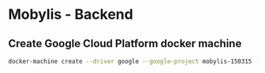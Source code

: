 # Mobylis - Backend 

## Create Google Cloud Platform docker machine 
```bash
docker-machine create --driver google --google-project mobylis-150315 --google-zone europe-west3-a --google-machine-type f1-micro mobylis
```
